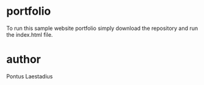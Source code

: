 # portfolio

To run this sample website portfolio simply download the repository and run the index.html file.

# author

Pontus Laestadius
